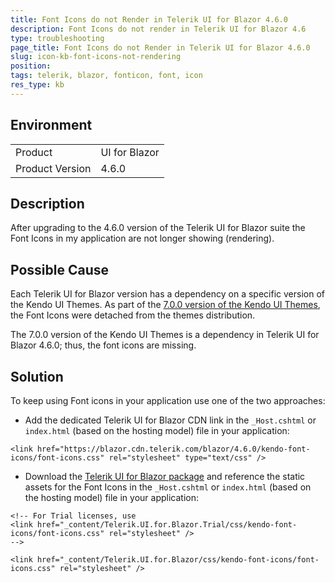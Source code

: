 ```yaml
---
title: Font Icons do not Render in Telerik UI for Blazor 4.6.0
description: Font Icons do not render in Telerik UI for Blazor 4.6
type: troubleshooting
page_title: Font Icons do not Render in Telerik UI for Blazor 4.6.0
slug: icon-kb-font-icons-not-rendering
position: 
tags: telerik, blazor, fonticon, font, icon
res_type: kb
---
```


## Environment

<table>
    <tbody>
        <tr>
            <td>Product</td>
            <td>UI for Blazor</td>
        </tr>
        <tr>
            <td>Product Version</td>
            <td>4.6.0</td>
        </tr>
    </tbody>
</table>

## Description

After upgrading to the 4.6.0 version of the Telerik UI for Blazor suite the Font Icons in my application are not longer showing (rendering). 

## Possible Cause

Each Telerik UI for Blazor version has a dependency on a specific version of the Kendo UI Themes. As part of the [7.0.0 version of the Kendo UI Themes](https://github.com/telerik/kendo-themes/blob/develop/CHANGELOG.md#breaking-changes), the Font Icons were detached from the themes distribution.

The 7.0.0 version of the Kendo UI Themes is a dependency in Telerik UI for Blazor 4.6.0; thus, the font icons are missing.

## Solution

To keep using Font icons in your application use one of the two approaches:

* Add the dedicated Telerik UI for Blazor CDN link in the `_Host.cshtml` or `index.html` (based on the hosting model) file in your application:

````RAZOR
<link href="https://blazor.cdn.telerik.com/blazor/4.6.0/kendo-font-icons/font-icons.css" rel="stylesheet" type="text/css" />
````

* Download the [Telerik UI for Blazor package](slug:installation-msi#how-to-download-the-automated-installer) and reference the static assets for the Font Icons in the `_Host.cshtml` or `index.html` (based on the hosting model) file in your application:

````RAZOR
<!-- For Trial licenses, use
<link href="_content/Telerik.UI.for.Blazor.Trial/css/kendo-font-icons/font-icons.css" rel="stylesheet" />
-->

<link href="_content/Telerik.UI.for.Blazor/css/kendo-font-icons/font-icons.css" rel="stylesheet" />
````
